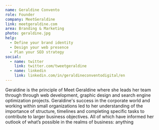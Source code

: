 ```yaml
---
name: Geraldine Convento
role: Founder
company: MeetGeraldine
link: meetgeraldine.com
area: Branding & Marketing
photo: geraldine.jpg
help:
  - Define your brand identity
  - Design your web presence
  - Plan your SEO strategy
social:
  - name: twitter
    link: twitter.com/tweetgeraldine
  - name: linkedin
    link: linkedin.com/in/geraldineconventodigital/en
---
```

Geraldine is the principle of Meet Geraldine where she leads her team through through web development, graphic design and search engine optimization projects. Geraldine's success in the corporate world and working within small organizations led to her understanding of the importance of structure, timelines and completing specific tasks to contribute to larger business objectives. All of which have informed her outlook of what’s possible in the realms of business: anything
